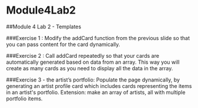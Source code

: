 # Module4Lab2
##Module 4 Lab 2 - Templates

###Exercise 1 :
Modify the addCard function from the previous slide
so that you can pass content for the card dynamically.

###Exercise 2 :
Call addCard repeatedly so that your cards are
automatically generated based on data from an array.
This way you will create as many cards as you need to
display all the data in the array.

###Exercise 3 - the artist’s portfolio:
Populate the page dynamically, by generating an artist
profile card which includes cards representing the
items in an artist's portfolio. Extension: make an array
of artists, all with multiple portfolio items.
